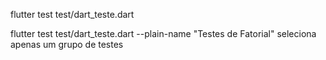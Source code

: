 flutter test test/dart_teste.dart

flutter test test/dart_teste.dart --plain-name "Testes de Fatorial" seleciona apenas um grupo de testes



